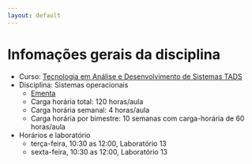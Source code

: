 ```yaml
---
layout: default
---
```


# [](#header-1) Infomações gerais da disciplina

- Curso: [Tecnologia em Análise e Desenvolvimento de Sistemas TADS](http://diatinf.ifrn.edu.br/doku.php?id=cursos:superiores:tads:start)
- Disciplina: Sistemas operacionais
  - [Ementa](http://diatinf.ifrn.edu.br/lib/exe/fetch.php?media=cursos:superiores:tads:curso2012:ementas:04_desenvolvimento_de_sistemas_distribuidos.pdf)
  - Carga horária total: 120 horas/aula
  - Carga horária semanal: 4 horas/aula
  - Carga horária por bimestre: 10 semanas com carga-horária de 60 horas/aula
- Horários e laboratório
  - terça-feira, 10:30 as 12:00, Laboratório 13
  - sexta-feira, 10:30 as 12:00, Laboratório 13
